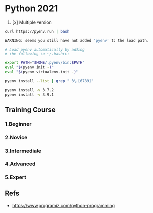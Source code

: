 # Python 2021

1. [x] Multiple version

```bash
curl https://pyenv.run | bash

WARNING: seems you still have not added 'pyenv' to the load path.

# Load pyenv automatically by adding
# the following to ~/.bashrc:

export PATH="$HOME/.pyenv/bin:$PATH"
eval "$(pyenv init -)"
eval "$(pyenv virtualenv-init -)"

pyenv install --list | grep " 3\.[6789]"

pyenv install -v 3.7.2
pyenv install -v 3.9.1
```
## Training Course

### 1.Beginner


### 2.Novice

### 3.Intermediate


### 4.Advanced

### 5.Expert

## Refs

- https://www.programiz.com/python-programming